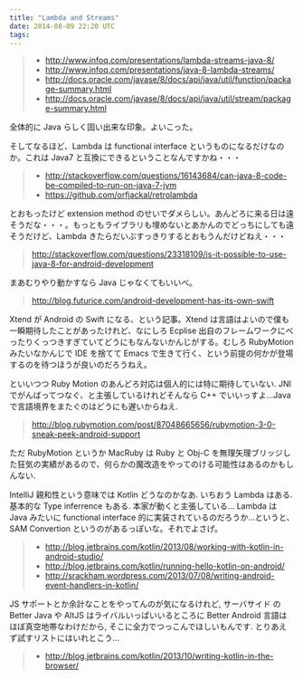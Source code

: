 ```yaml
---
title: "Lambda and Streams"
date: 2014-08-09 22:20 UTC
tags:
---
```


> * http://www.infoq.com/presentations/lambda-streams-java-8/
> * http://www.infoq.com/presentations/java-8-lambda-streams/
> * http://docs.oracle.com/javase/8/docs/api/java/util/function/package-summary.html
> * http://docs.oracle.com/javase/8/docs/api/java/util/stream/package-summary.html

全体的に Java らしく固い出来な印象。よいこった。

そしてなるほど、Lambda は functional interface というものになるだけなのか。これは Java7 と互換にできるということなんですかね・・・

> * http://stackoverflow.com/questions/16143684/can-java-8-code-be-compiled-to-run-on-java-7-jvm
> * https://github.com/orfjackal/retrolambda

とおもったけど extension method のせいでダメらしい。あんどろに来る日は遠そうだな・・・。もっともライブラリも埋めないとあかんのでどっちにしても遠そうだけど、Lambda きたらだいぶすっきりするとおもうんだけどねえ・・・

> http://stackoverflow.com/questions/23318109/is-it-possible-to-use-java-8-for-android-development

まあむりやり動かすなら Java じゃなくてもいいべ。

> http://blog.futurice.com/android-development-has-its-own-swift

Xtend が Android の Swift になる、という記事。Xtend は言語はよいので僕も一瞬期待したことがあったけれど、なにしろ Ecplise 出自のフレームワークにべったりくっつきすぎていてどうにもなんないかんじがする。むしろ RubyMotion みたいなかんじで IDE を捨てて Emacs で生きて行く、という前提の何かが登場するのを待つほうが良いのだろうねえ。

といいつつ Ruby Motion のあんどろ対応は個人的には特に期待していない. JNI でがんばってつなぐ、と主張しているけれどそんなら C++ でいいっすよ...Java で言語境界をまたぐのはどうにも遅いからねえ.

> http://blog.rubymotion.com/post/87048665656/rubymotion-3-0-sneak-peek-android-support

ただ RubyMotion というか MacRuby は Ruby と Obj-C を無理矢理ブリッジした狂気の実績があるので、何らかの魔改造をやってのける可能性はあるのかもしんない.

IntelliJ 親和性という意味では Kotlin どうなのかなあ. いちおう Lambda はある. 基本的な Type inferrence もある. 本家が動くと主張している... Lambda は Java みたいに functional interface 的に実装されているのだろうか...というと、SAM Convertion というのがあるっぽいな。それでよさげ。

> * http://blog.jetbrains.com/kotlin/2013/08/working-with-kotlin-in-android-studio/
> * http://blog.jetbrains.com/kotlin/running-hello-kotlin-on-android/
> * http://srackham.wordpress.com/2013/07/08/writing-android-event-handlers-in-kotlin/

JS サポートとか余計なことをやってんのが気になるけれど, サーバサイド の Better Java や AltJS はライバルいっぱいいるところに Better Android 言語はほぼ真空地帯なわけだから, そこに全力でつっこんでほしいもんです. とりあえず試すリストにはいれとこう...

> * http://blog.jetbrains.com/kotlin/2013/10/writing-kotlin-in-the-browser/
